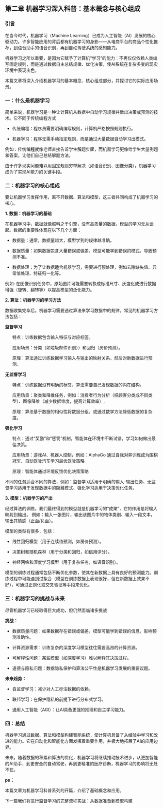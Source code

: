 <h2>第二章  机器学习深入科普：基本概念与核心组成</h2>
<h3>引言</h3>
<p>在当今时代，机器学习（Machine Learning）已成为人工智能（AI）发展的核心驱动力。许多智能应用的背后都有机器学习的身影——从电商平台的商品个性化推荐，到语音助手的语音识别，再到自动驾驶系统的感知能力。

机器学习之所以重要，是因为它赋予了计算机“学习”的能力：不再仅仅依赖人类编写固定规则，而是通过数据自主总结规律、优化决策，使AI系统在复杂多变的现实环境中表现出色。

本篇文章将深入介绍机器学习的基本概念、核心组成部分，并探讨它的实际应用场景。</p >
<h3>一：什么是机器学习</h3>
<p>简单来说，机器学习是一种让计算机从数据中自动学习规律并做出决策或预测的技术。它不同于传统编程方式</p >
<p><ul><li>传统编程：程序员需要明确编写规则，计算机严格按照规则执行。</li></ul></p >
<p><ul><li>机器学习：程序无需手动指定规则，而是通过大量数据自动学习出模式。</li></ul></p >
<p>例如：传统编程就像老师直接告诉学生解题步骤，而机器学习更像给学生大量例题和答案，让他们自己总结解题方法。

由于许多现实问题难以用固定规则穷举解决（如语音识别、图像分类），机器学习成为了实现AI能力的关键手段。</p >
<h3>二：机器学习的核心组成</h3>
<p>要让机器学习发挥作用，离不开数据、算法和模型，这三者共同构成了机器学习的核心。</p >
<p><strong>1. 数据：机器学习的基础</strong></p >
<p>在机器学习中，数据就像燃料之于引擎，没有高质量的数据，模型的学习无从谈起。数据的重要性体现在以下几个方面：
</p >
<p><ul><li>数据量：通常，数据量越大，模型学到的规律越准确。</li></ul></p >
<p><ul><li>数据质量：如果数据包含大量错误或偏差，模型可能学到错误的模式，导致预测不准。
</li></ul></p >
<p><ul><li>数据处理：为了让数据适合机器学习，需要进行预处理，例如去除缺失值、异常值处理、特征归一化等。</li></ul></p >
<p>例如: 在图像识别任务中，原始图片可能需要转换成标准尺寸、灰度化或进行数据增强（旋转、翻转等）以提高模型的泛化能力。</p >
<p><strong>2. 算法：机器学习的学习方法</strong></p >
<p>数据收集完毕后，机器学习需要通过算法来学习数据中的规律。常见的机器学习方法包括：</p >
<p><strong>监督学习</strong></p >
<p><ul>特点：训练数据包含输入特征与对应标签。</ul></p >
<p><ul>应用场景：分类（如垃圾邮件识别））和回归（房价预测）。</ul></p >
<p><ul>原理：算法通过训练数据学习输入与输出的映射关系，然后对新数据进行预测。</ul></p >
<p><strong>无监督学习</strong></p >
<p><ul><p>特点：训练数据没有明确的标签，算法需要自己发现数据的内在结构。</p ></ul></p >
<p><ul><p>应用场景：聚类和降维任务，例如：消费者行为分析（把顾客分类成不同类型）、图像降维（减少数据维度，提高计算效率）,</p ></ul></p >
<p><ul><p>原理：算法基于数据的相似性将数据分组，或通过数学方法降低数据的复杂度。</p ></ul></p >
<p><strong>强化学习</strong></p >
<p><ul><p>特点：通过“奖励”和“惩罚”机制，智能体在环境中不断试错，学习如何做出最佳决策。</p ></ul></p >
<p><ul><p>应用场景：游戏AI、机器人控制，例如：AlphaGo 通过自我对弈训练成为围棋冠军、自动驾驶汽车学习最优驾驶策略</p ></ul></p >
<p><ul><p>原理：智能体通过环境反馈优化决策策略</p ></ul></p >
<p>不同的任务适合不同的算法，例如：监督学习适用于明确的输入-输出任务、无监督学习适用于发现数据中的隐藏模式、强化学习适用于决策优化任务。</p >
<p><strong>3. 模型：机器学习的产出</strong></p >
<p>经过算法的训练，我们最终得到的模型就是机器学习的“成果”，它的作用是将输入映射到输出。 例如：输入一张图片，输出该图片中的物体类别、输入一段文本，输出其情感（正面/负面）。</p >
<p>模型的类型有很多，包括：</p >
<p><ul><li>线性回归模型（用于连续值预测，如房价预测）。</li></ul></p >
<p><ul><li>决策树和随机森林（用于分类和回归，如信用评分）。</li></ul></p >
<p><ul><li>神经网络和深度学习模型（用于复杂任务，如语音识别）。</li></ul></p >
<p>模型的训练过程通常包括不断优化参数，使其在新数据上具有良好的预测能力。训练过程中可能遇到过拟合（模型在训练数据上表现很好，但在新数据上效果不好），可通过正则化或交叉验证等手段来优化。</p >

<h3>三：机器学习的挑战与未来</h3>
<p>尽管机器学习已经取得巨大成功，但仍然面临诸多挑战</p >
<p><strong>挑战：</strong></p >
<p><ul><li>数据质量问题：如果数据存在错误或偏差，模型可能学到错误的信息，影响预测准确性。</li></ul></p >
<p><ul><li>计算资源需求：训练复杂的深度学习模型往往需要高昂的计算资源。</li></ul></p >
<p><ul><li>可解释性问题：某些模型（如深度学习）难以解释其决策过程。</li></ul></p >
<p><ul><li>道德与隐私问题：数据隐私保护和算法公平性是机器学习发展的重要议题。</li></ul></p >
<p><strong>未来趋势：</strong></p >
<p><ul><li>自监督学习：减少对人工标注数据的依赖。</li></ul></p >
<p><ul><li>联邦学习：在保护隐私的前提下进行分布式学习。</li></ul></p >
<p><ul><li>通用人工智能（AGI）：让AI具备更强的推理和自主学习能力。</li></ul></p >

<h3>四：总结</h3>
<p>机器学习通过数据、算法和模型构建智能系统，使计算机具备了从经验中学习和改进的能力。它在自动化和智能化方面发挥着重要作用，并极大地拓展了AI的应用边界。

未来，随着数据的积累和算法的优化，机器学习将继续推动技术进步，从更加智能的AI助手，到更安全的自动驾驶，再到更精准的医疗诊断，机器学习的影响将无处不在。</p >

<p><strong>ps：</strong></p >
<p>
本篇文章为机器学习科普系列的开篇，介绍了基础概念和应用。

下一篇我们将进行监督学习的完整流程实战：从数据准备到模型构建
</p >